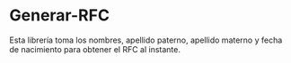 # Generar-RFC
Esta librería toma los nombres, apellido paterno, apellido materno y fecha de nacimiento para obtener el RFC al instante.
